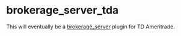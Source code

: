 # brokerage_server_tda

This will eventually be a [brokerage_server](https://github.com/dimfeld/brokerage_server) plugin for TD Ameritrade.
